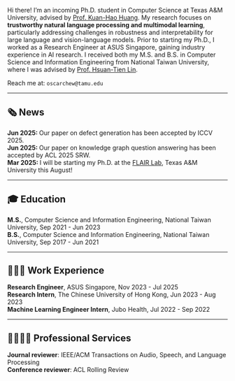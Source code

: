 <div style="text-align: left">

Hi there! I’m an incoming Ph.D. student in Computer Science at Texas A&M University, advised by [Prof. Kuan-Hao Huang](https://khhuang.me). My research focuses on **trustworthy natural language processing and multimodal learning**, particularly addressing challenges in robustness and interpretability for large language and vision-language models. Prior to starting my Ph.D., I worked as a Research Engineer at ASUS Singapore, gaining industry experience in AI research. I received both my M.S. and B.S. in Computer Science and Information Engineering from National Taiwan University, where I was advised by [Prof. Hsuan-Tien Lin](https://www.csie.ntu.edu.tw/~htlin/).

</div>

Reach me at: `oscarchew@tamu.edu`

---

<div style="text-align: left">

🗞️ News
---
<b> Jun 2025: </b> Our paper on defect generation has been accepted by ICCV 2025. <br>
<b> Jun 2025: </b> Our paper on knowledge graph question answering has been accepted by ACL 2025 SRW. <br>
<b> Mar 2025: </b> I will be starting my Ph.D. at the [FLAIR Lab](https://khhuang.me/group.html), Texas A&M University this August! <br>

<!--
<details>
  <summary>Show more</summary>
  <div style="text-align: left; height: 100px; overflow-y: scroll; scrollbar-width: thin;">

  <b> Dec 2024: </b> Created this website. 😎 <br>
  <b> Dec 2024: </b> Created this website. 😎 <br>
  <b> Dec 2024: </b> Created this website. 😎 <br>

  </div>
</details> -->

---

🎓 Education
---
<b>M.S.</b>, Computer Science and Information Engineering, National Taiwan University, Sep 2021 - Jun 2023 <br>
<b>B.S.</b>, Computer Science and Information Engineering, National Taiwan University, Sep 2017 - Jun 2021

---

👨🏻‍💻 Work Experience
---
<b>Research Engineer</b>, ASUS Singapore, Nov 2023 - Jul 2025 <br>
<b>Research Intern</b>, The Chinese University of Hong Kong, Jun 2023 - Aug 2023 <br>
<b>Machine Learning Engineer Intern</b>, Jubo Health, Jul 2022 - Sep 2022

---

🫱🏻‍🫲🏼 Professional Services
---
<b>Journal reviewer</b>: IEEE/ACM Transactions on Audio, Speech, and Language Processing <br>
<b>Conference reviewer</b>: ACL Rolling Review
</div>
